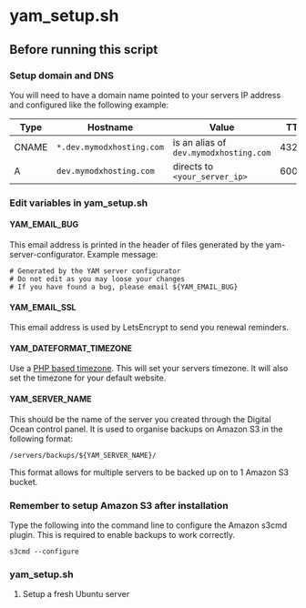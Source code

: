 # yam_setup.sh

## Before running this script

### Setup domain and DNS

You will need to have a domain name pointed to your servers IP address and configured like the following example:

Type | Hostname | Value | TTL
------------ | ------------- | ------------- | -------------
CNAME | `*.dev.mymodxhosting.com` | is an alias of `dev.mymodxhosting.com` | 43200
A | `dev.mymodxhosting.com` | directs to `<your_server_ip>` | 600

### Edit variables in yam_setup.sh

#### YAM_EMAIL_BUG

This email address is printed in the header of files generated by the yam-server-configurator. Example message:
```
# Generated by the YAM server configurator
# Do not edit as you may loose your changes
# If you have found a bug, please email ${YAM_EMAIL_BUG}
```

#### YAM_EMAIL_SSL

This email address is used by LetsEncrypt to send you renewal reminders.

#### YAM_DATEFORMAT_TIMEZONE

Use a [PHP based timezone](http://php.net/manual/en/timezones.php). This will set your servers timezone. It will also set the timezone for your default website.

#### YAM_SERVER_NAME

This should be the name of the server you created through the Digital Ocean control panel. It is used to organise backups on Amazon S3 in the following format:

```
/servers/backups/${YAM_SERVER_NAME}/
```
This format allows for multiple servers to be backed up on to 1 Amazon S3 bucket.

### Remember to setup Amazon S3 after installation

Type the following into the command line to configure the Amazon s3cmd plugin. This is required to enable backups to work correctly.
```
s3cmd --configure
```

### yam_setup.sh
  1. Setup a fresh Ubuntu server
